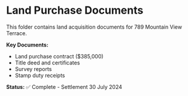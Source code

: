 # Land Purchase Documents

This folder contains land acquisition documents for 789 Mountain View Terrace.

**Key Documents:**
- Land purchase contract ($385,000)
- Title deed and certificates  
- Survey reports
- Stamp duty receipts

**Status:** ✅ Complete - Settlement 30 July 2024
